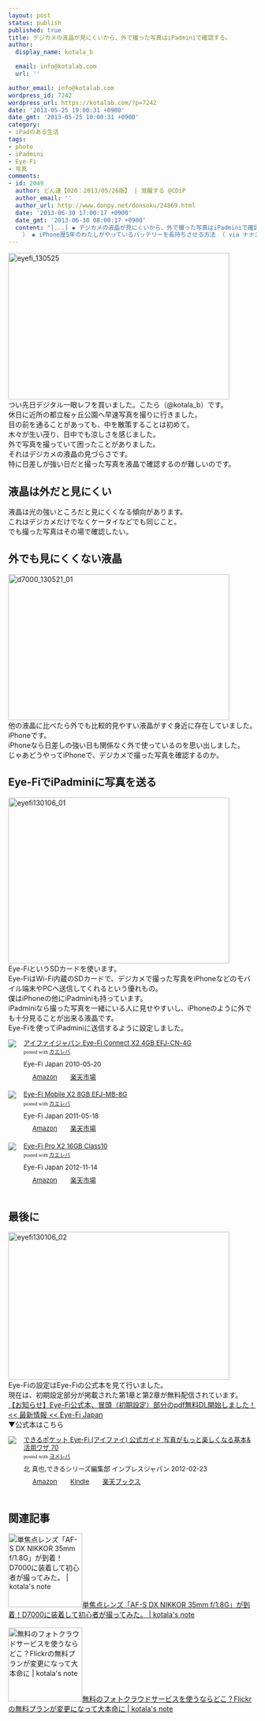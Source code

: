 ```yaml
---
layout: post
status: publish
published: true
title: デジカメの液晶が見にくいから、外で撮った写真はiPadminiで確認する。
author:
  display_name: kotala_b

  email: info@kotalab.com
  url: ''

author_email: info@kotalab.com
wordpress_id: 7242
wordpress_url: https://kotalab.com/?p=7242
date: '2013-05-25 19:00:31 +0900'
date_gmt: '2013-05-25 10:00:31 +0900'
category:
- iPadのある生活
tags:
- photo
- iPadmini
- Eye-Fi
- 写真
comments:
- id: 2049
  author: どん速【020：2013/05/26版】 | 覚醒する @CDiP
  author_email: ''
  author_url: http://www.donpy.net/donsoku/24869.html
  date: '2013-06-30 17:00:17 +0900'
  date_gmt: '2013-06-30 08:00:17 +0900'
  content: "[...] ◆ デジカメの液晶が見にくいから、外で撮った写真はiPadminiで確認する。 （ via kotala&#8217;s note
    ） ◆ iPhone歴5年のわたしがやっているバッテリーを長持ちさせる方法 （ via ナナショク ）  [...]"
---
```

<p><img src="https://kotalab.com/wp-content/uploads/eyefi_130525-448x297.jpg" alt="eyefi_130525" width="448" height="297" class="alignnone size-large wp-image-7245" /><br />
つい先日デジタル一眼レフを買いました。こたら（@kotala_b）です。<br />
休日に近所の都立桜ヶ丘公園へ早速写真を撮りに行きました。<br />
目の前を通ることがあっても、中を散策することは初めて。<br />
木々が生い茂り、日中でも涼しさを感じました。<br />
外で写真を撮っていて困ったことがありました。<br />
それはデジカメの液晶の見づらさです。<br />
特に日差しが強い日だと撮った写真を液晶で確認するのが難しいのです。<br />
<!--more--></p>
<h2>液晶は外だと見にくい</h2>
<p>液晶は光の強いところだと見にくくなる傾向があります。<br />
これはデジカメだけでなくケータイなどでも同じこと。<br />
でも撮った写真はその場で確認したい。</p>
<h2>外でも見にくくない液晶</h2>
<p><img src="https://kotalab.com/wp-content/uploads/d7000_130521_01-448x296.jpg" alt="d7000_130521_01" width="448" height="296" class="alignnone size-large wp-image-7212" /><br />
他の液晶に比べたら外でも比較的見やすい液晶がすぐ身近に存在していました。<br />
iPhoneです。<br />
iPhoneなら日差しの強い日も関係なく外で使っているのを思い出しました。<br />
じゃあどうやってiPhoneで、デジカメで撮った写真を確認するのか。</p>
<h2>Eye-FiでiPadminiに写真を送る</h2>
<p><img src="https://kotalab.com/wp-content/uploads/eyefi130106_01-448x336.jpg" alt="eyefi130106_01" width="448" height="336" class="alignnone size-large wp-image-5533" /><br />
Eye-FiというSDカードを使います。<br />
Eye-FiはWi-Fi内蔵のSDカードで、デジカメで撮った写真をiPhoneなどのモバイル端末やPCへ送信してくれるという優れもの。<br />
僕はiPhoneの他にiPadminiも持っています。<br />
iPadminiなら撮った写真を一緒にいる人に見せやすいし、iPhoneのように外でも十分見ることが出来る液晶です。<br />
Eye-Fiを使ってiPadminiに送信するように設定しました。</p>
<div class="kaerebalink-box" style="text-align:left;padding-bottom:20px;font-size:small;/zoom: 1;overflow: hidden;">
<div class="kaerebalink-image" style="float:left;margin:0 15px 10px 0;"><a href="https://www.amazon.co.jp/exec/obidos/ASIN/B003M05LMM/same-22/ref=nosim/" rel="nofollow" target="_blank"><img src="https://images-fe.ssl-images-amazon.com/images/I/31ZDTjLRvkL._SL160_.jpg" style="border: none;" /></a></div>
<div class="kaerebalink-info" style="line-height:120%;/zoom: 1;overflow: hidden;">
<div class="kaerebalink-name" style="margin-bottom:10px;line-height:120%"><a href="https://www.amazon.co.jp/exec/obidos/ASIN/B003M05LMM/same-22/ref=nosim/" rel="nofollow" target="_blank">アイファイジャパン Eye-Fi Connect X2 4GB EFJ-CN-4G</a>
<div class="kaerebalink-powered-date" style="font-size:8pt;margin-top:5px;font-family:verdana;line-height:120%">posted with <a href="https://kaereba.com" target="_blank">カエレバ</a></div>
</div>
<div class="kaerebalink-detail" style="margin-bottom:5px;"> Eye-Fi Japan 2010-05-20    </div>
<div class="kaerebalink-link1" style="margin-top:10px;">
<div class="shoplinkamazon" style="display:inline;margin-right:5px;background: url('https://img.yomereba.com/tam_k_01.gif') 0 0 no-repeat;padding: 2px 0 2px 18px;white-space: nowrap;"><a href="https://www.amazon.co.jp/gp/search?keywords=EFJ-CN-4G&__mk_ja_JP=%83J%83%5E%83J%83i&tag=same-22" rel="nofollow" target="_blank" title="アマゾン" >Amazon</a></div>
<div class="shoplinkrakuten" style="display:inline;margin-right:5px;background: url('https://img.yomereba.com/tam_k_01.gif') 0 -50px no-repeat;padding: 2px 0 2px 18px;white-space: nowrap;"><a href="https://hb.afl.rakuten.co.jp/hgc/0fa7afc8.bbfc196a.0fa7afc9.d56c38f1/?pc=http%3A%2F%2Fsearch.rakuten.co.jp%2Fsearch%2Fmall%2FEFJ-CN-4G%2F-%2Ff.1-p.1-s.1-sf.0-st.A-v.2%3Fx%3D0%26scid%3Daf_ich_link_urltxt%26m%3Dhttp%3A%2F%2Fm.rakuten.co.jp%2F" rel="nofollow" target="_blank" title="楽天市場" >楽天市場</a></div>
</div>
</div>
<div class="booklink-footer" style="clear: left"></div>
</div>
<div class="kaerebalink-box" style="text-align:left;padding-bottom:20px;font-size:small;/zoom: 1;overflow: hidden;">
<div class="kaerebalink-image" style="float:left;margin:0 15px 10px 0;"><a href="https://www.amazon.co.jp/exec/obidos/ASIN/B004ZWQN28/same-22/ref=nosim/" rel="nofollow" target="_blank"><img src="https://images-fe.ssl-images-amazon.com/images/I/41GpB0gjxrL._SL160_.jpg" style="border: none;" /></a></div>
<div class="kaerebalink-info" style="line-height:120%;/zoom: 1;overflow: hidden;">
<div class="kaerebalink-name" style="margin-bottom:10px;line-height:120%"><a href="https://www.amazon.co.jp/exec/obidos/ASIN/B004ZWQN28/same-22/ref=nosim/" rel="nofollow" target="_blank">Eye-Fi Mobile X2 8GB EFJ-MB-8G</a>
<div class="kaerebalink-powered-date" style="font-size:8pt;margin-top:5px;font-family:verdana;line-height:120%">posted with <a href="https://kaereba.com" target="_blank">カエレバ</a></div>
</div>
<div class="kaerebalink-detail" style="margin-bottom:5px;"> Eye-Fi Japan 2011-05-18    </div>
<div class="kaerebalink-link1" style="margin-top:10px;">
<div class="shoplinkamazon" style="display:inline;margin-right:5px;background: url('https://img.yomereba.com/tam_k_01.gif') 0 0 no-repeat;padding: 2px 0 2px 18px;white-space: nowrap;"><a href="https://www.amazon.co.jp/gp/search?keywords=EFJ-MB-8G&__mk_ja_JP=%83J%83%5E%83J%83i&tag=same-22" rel="nofollow" target="_blank" title="アマゾン" >Amazon</a></div>
<div class="shoplinkrakuten" style="display:inline;margin-right:5px;background: url('https://img.yomereba.com/tam_k_01.gif') 0 -50px no-repeat;padding: 2px 0 2px 18px;white-space: nowrap;"><a href="https://hb.afl.rakuten.co.jp/hgc/0fa7afc8.bbfc196a.0fa7afc9.d56c38f1/?pc=http%3A%2F%2Fsearch.rakuten.co.jp%2Fsearch%2Fmall%2FEFJ-MB-8G%2F-%2Ff.1-p.1-s.1-sf.0-st.A-v.2%3Fx%3D0%26scid%3Daf_ich_link_urltxt%26m%3Dhttp%3A%2F%2Fm.rakuten.co.jp%2F" rel="nofollow" target="_blank" title="楽天市場" >楽天市場</a></div>
</div>
</div>
<div class="booklink-footer" style="clear: left"></div>
</div>
<div class="kaerebalink-box" style="text-align:left;padding-bottom:20px;font-size:small;/zoom: 1;overflow: hidden;">
<div class="kaerebalink-image" style="float:left;margin:0 15px 10px 0;"><a href="https://www.amazon.co.jp/exec/obidos/ASIN/B00A2DEPQK/same-22/ref=nosim/" rel="nofollow" target="_blank"><img src="https://images-fe.ssl-images-amazon.com/images/I/51m0XzUBqBL._SL160_.jpg" style="border: none;" /></a></div>
<div class="kaerebalink-info" style="line-height:120%;/zoom: 1;overflow: hidden;">
<div class="kaerebalink-name" style="margin-bottom:10px;line-height:120%"><a href="https://www.amazon.co.jp/exec/obidos/ASIN/B00A2DEPQK/same-22/ref=nosim/" rel="nofollow" target="_blank">Eye-Fi Pro X2 16GB Class10</a>
<div class="kaerebalink-powered-date" style="font-size:8pt;margin-top:5px;font-family:verdana;line-height:120%">posted with <a href="https://kaereba.com" target="_blank">カエレバ</a></div>
</div>
<div class="kaerebalink-detail" style="margin-bottom:5px;"> Eye-Fi Japan 2012-11-14    </div>
<div class="kaerebalink-link1" style="margin-top:10px;">
<div class="shoplinkamazon" style="display:inline;margin-right:5px;background: url('https://img.yomereba.com/tam_k_01.gif') 0 0 no-repeat;padding: 2px 0 2px 18px;white-space: nowrap;"><a href="https://www.amazon.co.jp/gp/search?keywords=Class10&__mk_ja_JP=%83J%83%5E%83J%83i&tag=same-22" rel="nofollow" target="_blank" title="アマゾン" >Amazon</a></div>
<div class="shoplinkrakuten" style="display:inline;margin-right:5px;background: url('https://img.yomereba.com/tam_k_01.gif') 0 -50px no-repeat;padding: 2px 0 2px 18px;white-space: nowrap;"><a href="https://hb.afl.rakuten.co.jp/hgc/0fa7afc8.bbfc196a.0fa7afc9.d56c38f1/?pc=http%3A%2F%2Fsearch.rakuten.co.jp%2Fsearch%2Fmall%2FClass10%2F-%2Ff.1-p.1-s.1-sf.0-st.A-v.2%3Fx%3D0%26scid%3Daf_ich_link_urltxt%26m%3Dhttp%3A%2F%2Fm.rakuten.co.jp%2F" rel="nofollow" target="_blank" title="楽天市場" >楽天市場</a></div>
</div>
</div>
<div class="booklink-footer" style="clear: left"></div>
</div>
<h2>最後に</h2>
<p><img src="https://kotalab.com/wp-content/uploads/eyefi130106_02-448x300.jpg" alt="eyefi130106_02" width="448" height="300" class="alignnone size-large wp-image-5539" /><br />
Eye-Fiの設定はEye-Fiの公式本を見て行いました。<br />
現在は、初期設定部分が掲載された第1章と第2章が無料配信されています。<br />
<a href="http://eyefi.co.jp/topics/2012/02/22/eye-fipdfdl.html" target="_blank">【お知らせ】Eye-Fi公式本、冒頭（初期設定）部分のpdf無料DL開始しました！ << 最新情報 << Eye-Fi Japan</a><br />
▼公式本はこちら</p>
<div class="booklink-box" style="text-align:left;padding-bottom:20px;font-size:small;/zoom: 1;overflow: hidden;">
<div class="booklink-image" style="float:left;margin:0 15px 10px 0;"><a href="https://www.amazon.co.jp/exec/obidos/asin/4844331515/same-22/" name="booklink" rel="nofollow" target="_blank"><img src="https://images-fe.ssl-images-amazon.com/images/I/51vI-U%2BFSqL._SL160_.jpg" style="border: none;" /></a></div>
<div class="booklink-info" style="line-height:120%;/zoom: 1;overflow: hidden;">
<div class="booklink-name" style="margin-bottom:10px;line-height:120%"><a href="https://www.amazon.co.jp/exec/obidos/asin/4844331515/same-22/" rel="nofollow" name="booklink" target="_blank">できるポケット Eye-Fi (アイファイ) 公式ガイド  写真がもっと楽しくなる基本&活用ワザ 70</a>
<div class="booklink-powered-date" style="font-size:8pt;margin-top:5px;font-family:verdana;line-height:120%">posted with <a href="https://yomereba.com" target="_blank">ヨメレバ</a></div>
</div>
<div class="booklink-detail" style="margin-bottom:5px;">北 真也,できるシリーズ編集部 インプレスジャパン 2012-02-23    </div>
<div class="booklink-link2" style="margin-top:10px;">
<div class="shoplinkamazon" style="display:inline;margin-right:5px;background: url('https://img.yomereba.com/tam_y.gif') 0 0 no-repeat;padding: 2px 0 2px 18px;white-space: nowrap;"><a href="https://www.amazon.co.jp/exec/obidos/asin/4844331515/same-22/" rel="nofollow" target="_blank" title="アマゾン" >Amazon</a></div>
<div class="shoplinkkindle" style="display:inline;margin-right:5px;background: url('https://img.yomereba.com/tam_y.gif') 0 0 no-repeat;padding: 2px 0 2px 18px;white-space: nowrap;"><a href="https://www.amazon.co.jp/exec/obidos/ASIN/B009OWX5PC/same-22/" rel="nofollow" target="_blank" >Kindle</a></div>
<div class="shoplinkrakuten" style="display:inline;margin-right:5px;background: url('https://img.yomereba.com/tam_y.gif') 0 -50px no-repeat;padding: 2px 0 2px 18px;white-space: nowrap;"><a href="https://hb.afl.rakuten.co.jp/hgc/0fa7afc8.bbfc196a.0fa7afc9.d56c38f1/?pc=http%3A%2F%2Fbooks.rakuten.co.jp%2Frb%2F11552099%2F%3Fscid%3Daf_ich_link_urltxt%26m%3Dhttp%3A%2F%2Fm.rakuten.co.jp%2Fev%2Fbook%2F" rel="nofollow" target="_blank" title="楽天ブックス" >楽天ブックス</a></div>
</div>
</div>
<div class="booklink-footer" style="clear: left"></div>
</div>
<h2 class="rele">関連記事</h2>
<p><a href="https://kotalab.com/af-s-dx-nikkor-35mm" target="_blank"><img  class="alignleft" src="https://kotalab.com/wp-content/uploads/d7000_130521-448x336.jpg" alt="単焦点レンズ「AF-S DX NIKKOR 35mm f/1.8G」が到着！D7000に装着して初心者が撮ってみた。 | kotala's note" width="150" /></a><a href="https://kotalab.com/af-s-dx-nikkor-35mm" target="_blank">単焦点レンズ「AF-S DX NIKKOR 35mm f/1.8G」が到着！D7000に装着して初心者が撮ってみた。 | kotala's note</a><br style="clear:both;" /><br />
<a href="https://kotalab.com/photo-cloud" target="_blank"><img  class="alignleft" src="https://kotalab.com/wp-content/uploads/cloud_130523-448x297.jpg" alt="無料のフォトクラウドサービスを使うならどこ？Flickrの無料プランが変更になって大本命に | kotala's note" width="150" /></a><a href="https://kotalab.com/photo-cloud" target="_blank">無料のフォトクラウドサービスを使うならどこ？Flickrの無料プランが変更になって大本命に | kotala's note</a><br style="clear:both;" /></p>
